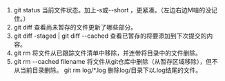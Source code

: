 1. git status 当前文件状态。加上-s或--short ，更紧凑。（左边右边M啥的没记住。）
2. git diff  查看尚未暂存的文件更新了哪些部分。
3. git diff -staged | git diff --cached 查看已暂存的将要添加到下次提交的内容。
4. git rm 将文件从已跟踪文件清单中移除，并连带将目录中的文件删除。
5. git rm --cached filename  将文件从git仓库中删除（从暂存区域移除），但不从当前目录删除。
	git rm  log/\*.log 删除log/目录下以.log结尾的文件。
